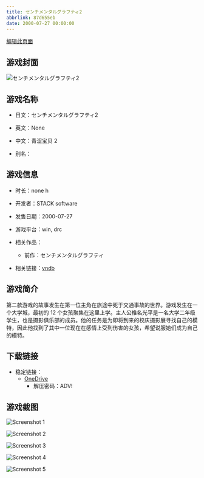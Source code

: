 ```yaml
---
title: センチメンタルグラフティ2
abbrlink: 87d655eb
date: 2000-07-27 00:00:00
---
```

[编辑此页面](https://github.com/ACG-3/ADV3-source/blob/main/source/_posts/games/%E3%82%BB%E3%83%B3%E3%83%81%E3%83%A1%E3%83%B3%E3%82%BF%E3%83%AB%E3%82%B0%E3%83%A9%E3%83%95%E3%83%86%E3%82%A32.md)

## 游戏封面

![センチメンタルグラフティ2](https://pan.timero.xyz/d/onedrive/img_lib_001/%E3%82%BB%E3%83%B3%E3%83%81%E3%83%A1%E3%83%B3%E3%82%BF%E3%83%AB%E3%82%B0%E3%83%A9%E3%83%95%E3%83%86%E3%82%A32_cover.avif)


## 游戏名称

- 日文：センチメンタルグラフティ2
- 英文：None
- 中文：青涩宝贝 2

- 别名：


## 游戏信息

- 时长：none h
- 开发者：STACK software
- 发售日期：2000-07-27
- 游戏平台：win, drc
- 相关作品：
   - 前作：センチメンタルグラフティ

- 相关链接：[vndb](https://vndb.org/v220)


## 游戏简介

第二款游戏的故事发生在第一位主角在旅途中死于交通事故的世界。游戏发生在一个大学城，最初的 12 个女孩聚集在这里上学。主人公椎名光平是一名大学二年级学生，也是摄影俱乐部的成员。他的任务是为即将到来的校庆摄影展寻找自己的模特，因此他找到了其中一位现在在感情上受到伤害的女孩，希望说服她们成为自己的模特。




## 下载链接

- 稳定链接：
    - [OneDrive](https://pan.timero.xyz/onedrive/adv_lib_001/%E3%82%BB%E3%83%B3%E3%83%81%E3%83%A1%E3%83%B3%E3%82%BF%E3%83%AB%E3%82%B0%E3%83%A9%E3%83%95%E3%83%86%E3%82%A32)
        - 解压密码：ADV!



## 游戏截图


![Screenshot 1](https://pan.timero.xyz/d/onedrive/img_lib_001/%E3%82%BB%E3%83%B3%E3%83%81%E3%83%A1%E3%83%B3%E3%82%BF%E3%83%AB%E3%82%B0%E3%83%A9%E3%83%95%E3%83%86%E3%82%A32_Screenshot_1.avif)

![Screenshot 2](https://pan.timero.xyz/d/onedrive/img_lib_001/%E3%82%BB%E3%83%B3%E3%83%81%E3%83%A1%E3%83%B3%E3%82%BF%E3%83%AB%E3%82%B0%E3%83%A9%E3%83%95%E3%83%86%E3%82%A32_Screenshot_2.avif)

![Screenshot 3](https://pan.timero.xyz/d/onedrive/img_lib_001/%E3%82%BB%E3%83%B3%E3%83%81%E3%83%A1%E3%83%B3%E3%82%BF%E3%83%AB%E3%82%B0%E3%83%A9%E3%83%95%E3%83%86%E3%82%A32_Screenshot_3.avif)

![Screenshot 4](https://pan.timero.xyz/d/onedrive/img_lib_001/%E3%82%BB%E3%83%B3%E3%83%81%E3%83%A1%E3%83%B3%E3%82%BF%E3%83%AB%E3%82%B0%E3%83%A9%E3%83%95%E3%83%86%E3%82%A32_Screenshot_4.avif)

![Screenshot 5](https://pan.timero.xyz/d/onedrive/img_lib_001/%E3%82%BB%E3%83%B3%E3%83%81%E3%83%A1%E3%83%B3%E3%82%BF%E3%83%AB%E3%82%B0%E3%83%A9%E3%83%95%E3%83%86%E3%82%A32_Screenshot_5.avif)

